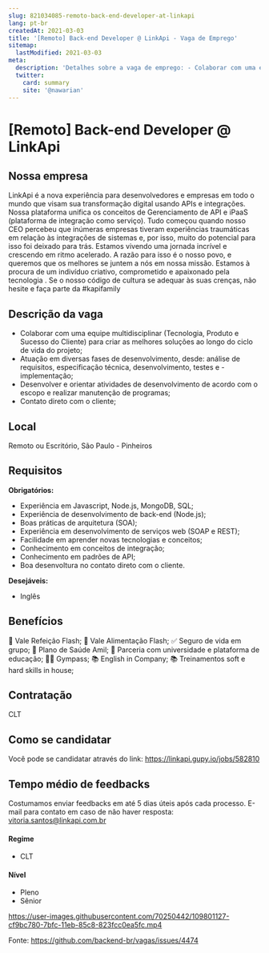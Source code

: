 ```yaml
---
slug: 821034085-remoto-back-end-developer-at-linkapi
lang: pt-br
createdAt: 2021-03-03
title: '[Remoto] Back-end Developer @ LinkApi - Vaga de Emprego'
sitemap:
  lastModified: 2021-03-03
meta:
  description: 'Detalhes sobre a vaga de emprego: - Colaborar com uma equipe multidisciplinar (Tecnologia, Produto e Sucesso do Cliente) para criar as melhores soluções ao longo do ciclo de vida do projeto; - Atuação em diversas fases de desenvolvimento, desde: análise de requisitos, especificação técnica, desenvolvimento, testes e - implementação; - Desenvolver e orientar atividades de desenvolvimento de acordo com o escopo e realizar manutenção de programas; - Contato direto com o cliente;'
  twitter:
    card: summary
    site: '@nawarian'
---
```


# [Remoto] Back-end Developer @ LinkApi

## Nossa empresa

LinkApi é a nova experiência para desenvolvedores e empresas em todo o mundo que visam sua transformação digital usando APIs e integrações. Nossa plataforma unifica os conceitos de Gerenciamento de API e iPaaS (plataforma de integração como serviço).
Tudo começou quando nosso CEO percebeu que inúmeras empresas tiveram experiências traumáticas em relação às integrações de sistemas e, por isso, muito do potencial para isso foi deixado para trás. 
Estamos vivendo uma jornada incrível e crescendo em ritmo acelerado. A razão para isso é o nosso povo, e queremos que os melhores se juntem a nós em nossa missão. Estamos à procura de um indivíduo criativo, comprometido e apaixonado pela tecnologia . Se o nosso código de cultura se adequar às suas crenças, não hesite e faça parte da #kapifamily

## Descrição da vaga

- Colaborar com uma equipe multidisciplinar (Tecnologia, Produto e Sucesso do Cliente) para criar as melhores soluções ao longo do ciclo de vida do projeto;
- Atuação em diversas fases de desenvolvimento, desde: análise de requisitos, especificação técnica, desenvolvimento, testes e - implementação;
- Desenvolver e orientar atividades de desenvolvimento de acordo com o escopo e realizar manutenção de programas;
- Contato direto com o cliente;

## Local

Remoto ou Escritório, São Paulo - Pinheiros

## Requisitos

**Obrigatórios:**
- Experiência em Javascript, Node.js, MongoDB, SQL;
- Experiência de desenvolvimento de back-end (Node.js);
- Boas práticas de arquitetura (SOA);
- Experiência em desenvolvimento de serviços web (SOAP e REST);
- Facilidade em aprender novas tecnologias e conceitos;
- Conhecimento em conceitos de integração;
- Conhecimento em padrões de API;
- Boa desenvoltura no contato direto com o cliente.

**Desejáveis:**
- Inglês

## Benefícios

🥘 Vale Refeição Flash;
🥘 Vale Alimentação Flash;
✅ Seguro de vida em grupo;
🏥 Plano de Saúde Amil;
🏫 Parceria com universidade e plataforma de educação;
🏋‍♀ Gympass;
📚 English in Company;
📚 Treinamentos soft e hard skills in house;


## Contratação

CLT

## Como se candidatar

Você pode se candidatar através do link: https://linkapi.gupy.io/jobs/582810

## Tempo médio de feedbacks

Costumamos enviar feedbacks em até 5 dias úteis após cada processo.
E-mail para contato em caso de não haver resposta: vitoria.santos@linkapi.com.br


#### Regime
- CLT


#### Nível
- Pleno
- Sênior



https://user-images.githubusercontent.com/70250442/109801127-cf9bc780-7bfc-11eb-85c8-823fcc0ea5fc.mp4




Fonte: https://github.com/backend-br/vagas/issues/4474